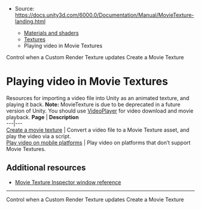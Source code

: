 * Source: https://docs.unity3d.com/6000.0/Documentation/Manual/MovieTexture-landing.html

  * [Materials and shaders](https://docs.unity3d.com/6000.0/Documentation/Manual/materials-and-shaders.html)
  * [Textures](https://docs.unity3d.com/6000.0/Documentation/Manual/Textures-landing.html)
  * Playing video in Movie Textures


[](https://docs.unity3d.com/6000.0/Documentation/Manual/class-CustomRenderTexture-configure.html)
Control when a Custom Render Texture updates
[](https://docs.unity3d.com/6000.0/Documentation/Manual/MovieTexture-create.html)
Create a Movie Texture
# Playing video in Movie Textures
Resources for importing a video file into Unity as an animated texture, and playing it back.
**Note:** MovieTexture is due to be deprecated in a future version of Unity. You should use [VideoPlayer](https://docs.unity3d.com/6000.0/Documentation/ScriptReference/Video.VideoPlayer.html) for video download and movie playback.
**Page** | **Description**  
---|---  
[Create a movie texture](https://docs.unity3d.com/6000.0/Documentation/Manual/MovieTexture-create.html) | Convert a video file to a Movie Texture asset, and play the video via a script.  
[Play video on mobile platforms](https://docs.unity3d.com/6000.0/Documentation/Manual/MovieTexture-mobile.html) | Play video on platforms that don’t support Movie Textures.  
## Additional resources
  * [Movie Texture Inspector window reference](https://docs.unity3d.com/6000.0/Documentation/Manual/class-MovieTexture.html)


* * *
[](https://docs.unity3d.com/6000.0/Documentation/Manual/class-CustomRenderTexture-configure.html)
Control when a Custom Render Texture updates
[](https://docs.unity3d.com/6000.0/Documentation/Manual/MovieTexture-create.html)
Create a Movie Texture
